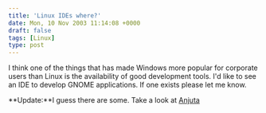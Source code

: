 ```yaml
---
title: 'Linux IDEs where?'
date: Mon, 10 Nov 2003 11:14:08 +0000
draft: false
tags: [Linux]
type: post
---
```


I think one of the things that has made Windows more popular for corporate users than Linux is the availability of good development tools. I'd like to see an IDE to develop GNOME applications. If one exists please let me know.

**Update:**I guess there are some. Take a look at [Anjuta](http://anjuta.org/)
